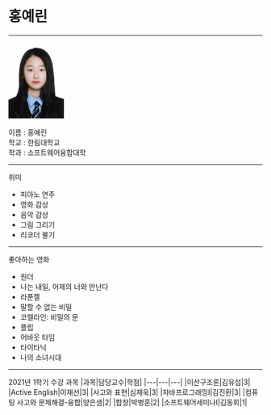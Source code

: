 # 홍예린
-----
<img src=yerin.jpeg height=150 widht=150>

이름 : 홍예린     
학교 : 한림대학교        
학과 : 소프트웨어융합대학   

-----
취미
* 피아노 연주
* 영화 감상
* 음악 감상
* 그림 그리기
* 리코더 불기

-----
좋아하는 영화
* 원더
* 나는 내일, 어제의 너와 만난다
* 라푼젤
* 말할 수 없는 비밀
* 코렐라인: 비밀의 문
* 플립
* 어바웃 타임
* 타이타닉
* 나의 소녀시대

-----
2021년 1학기 수강 과목
|과목|담당교수|학점|
|---|---|---|
|이산구조론|김유섭|3|
|Active English|이재선|3|
|사고와 표현|심재욱|3|
|자바프로그래밍I|김진환|3|
|컴퓨팅 사고와 문제해결-융합|양은샘|2|
|합창|박병훈|2|
|소프트웨어세미나I|김동회|1|



